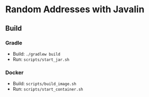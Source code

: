 # Random Addresses with Javalin

## Build
### Gradle
- Build: `./gradlew build`
- Run: `scripts/start_jar.sh`
### Docker
- Build: `scripts/build_image.sh`
- Run: `scripts/start_container.sh`